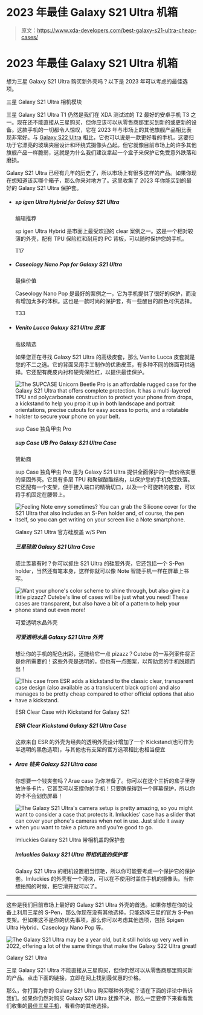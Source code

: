 # 2023 年最佳 Galaxy S21 Ultra 机箱

> 原文：<https://www.xda-developers.com/best-galaxy-s21-ultra-cheap-cases/>

# 2023 年最佳 Galaxy S21 Ultra 机箱

想为三星 Galaxy S21 Ultra 购买新外壳吗？以下是 2023 年可以考虑的最佳选项。

三星 Galaxy S21 Ultra 相机模块

三星 Galaxy S21 Ultra T1 仍然是我们在 XDA 测试过的 T2 最好的安卓手机 T3 之一。现在还不能直接从三星购买，但你应该可以从零售商那里买到新的或更新的设备。这款手机的一切都令人惊叹，它在 2023 年与市场上的其他旗舰产品相比表现非常好。与 [Galaxy S22 Ultra](https://www.xda-developers.com/samsung-galaxy-s22-ultra-review/) 相比，它也可以说是一款更好看的手机，这要归功于它漂亮的玻璃夹层设计和环绕式摄像头凸起。但它就像目前市场上的许多其他旗舰产品一样脆弱，这就是为什么我们建议拿起一个盒子来保护它免受意外跌落和磨损。

Galaxy S21 Ultra 已经有几年的历史了，所以市场上有很多这样的产品。如果你现在想知道该买哪个箱子，那么你来对地方了。这里收集了 2023 年你能买到的最好的 Galaxy S21 Ultra 保护套。

*   ##### sp igen Ultra Hybrid for Galaxy S21 Ultra

    编辑推荐

    sp igen Ultra Hybrid 是市面上最受欢迎的 clear 案例之一。这是一个相对较薄的外壳，配有 TPU 保险杠和耐用的 PC 背板，可以随时保护您的手机。

    T17
*   ##### Caseology Nano Pop for Galaxy S21 Ultra

    最佳价值

    Caseology Nano Pop 是最好的案例之一，它为手机提供了很好的保护，而没有增加太多的体积。这也是一款时尚的保护套，有一些醒目的颜色可供选择。

    T33
*   ##### Venito Lucca Galaxy S21 Ultra 皮套

    高级精选

    如果您正在寻找 Galaxy S21 Ultra 的高级皮套，那么 Venito Lucca 皮套就是您的不二之选。它的背面采用手工制作的优质皮革，有多种不同的饰面可供选择。它还配有麂皮内衬和硬壳保险杠，以提供最佳保护。

*   <picture>![The SUPCASE Unicorn Beetle Pro is an affordable rugged case for the Galaxy S21 Ultra that offers complete protection. It has a multi-layered TPU and polycarbonate construction to protect your phone from drops, a kickstand to help you prop it up in both landscape and portrait orientations, precise cutouts for easy access to ports, and a rotatable holster to secure your phone on your belt.](img/9f4341fef2a22d8c6261aa968acb8ea1.png)</picture>

    sup Case 独角甲虫 Pro

    ##### sup Case UB Pro Galaxy S21 Ultra Case

    赞助商

    sup Case 独角甲虫 Pro 是为 Galaxy S21 Ultra 提供全面保护的一款价格实惠的坚固外壳。它具有多层 TPU 和聚碳酸酯结构，以保护您的手机免受跌落。它还配有一个支架，便于接入端口的精确切口，以及一个可旋转的皮套，可以将手机固定在腰带上。

*   <picture>![Feeling Note envy sometimes? You can grab the Silicone cover for the S21 Ultra that also includes an S-Pen holder and, of course, the pen itself, so you can get writing on your screen like a Note smartphone.](img/74300d1ff35e32efd7ab85e5ce0b8db7.png)</picture>

    Galaxy S21 Ultra 官方硅胶盖 w/S Pen

    ##### 三星硅胶 Galaxy S21 Ultra Case

    感注羡慕有时？你可以抓住 S21 Ultra 的硅胶外壳，它还包括一个 S-Pen holder，当然还有笔本身，这样你就可以像 Note 智能手机一样在屏幕上书写。

*   <picture>![Want your phone's color scheme to shine through, but also give it a little pizazz? Cutebe's line of cases will be just what you need! These cases are transparent, but also have a bit of a pattern to help your phone stand out even more!](img/64f7752449e269fef1cec1aec7f328e7.png)</picture>

    可爱透明水晶外壳

    ##### 可爱透明水晶 Galaxy S21 Ultra 外壳

    想让你的手机的配色出彩，还能给它一点 pizazz？Cutebe 的一系列案件将正是你所需要的！这些外壳是透明的，但也有一点图案，以帮助您的手机脱颖而出！

*   <picture>![This case from ESR adds a kickstand to the classic clear, transparent case design (also available as a translucent black option) and also manages to be pretty cheap compared to other official options that also have a kickstand.](img/95a5a967eac16c85a0975172afc51453.png)</picture>

    ESR Clear Case with Kickstand for Galaxy S21

    ##### ESR Clear Kickstand Galaxy S21 Ultra Case

    这款来自 ESR 的外壳为经典的透明外壳设计增加了一个 Kickstand(也可作为半透明的黑色选项)，与其他也有支架的官方选项相比也相当便宜

*   ##### Arae 钱夹 Galaxy S21 Ultra case

    你想要一个钱夹套吗？Arae case 为你准备了。你可以在这个三折的盒子里存放许多卡片，它甚至可以支撑你的手机！只要确保得到一个屏幕保护，所以你的卡不会划伤屏幕！

*   <picture>![The Galaxy S21 Ultra's camera setup is pretty amazing, so you might want to consider a case that protects it. Imluckies' case has a slider that can cover your phone's cameras when not in use. Just slide it away when you want to take a picture and you're good to go.](img/92a1fd370bd9c88c05950ebb5b7f46bb.png)</picture>

    Imluckies Galaxy S21 Ultra 带相机盖的保护套

    ##### Imluckies Galaxy S21 Ultra 带相机盖的保护套

    Galaxy S21 Ultra 的相机设置相当惊艳，所以你可能要考虑一个保护它的保护套。Imluckies 的外壳有一个滑块，可以在不使用时盖住手机的摄像头。当你想拍照的时候，把它滑开就可以了。

* * *

这些是我们目前市场上最好的 Galaxy S21 Ultra 外壳的首选。如果你想在你的设备上利用三星的 S-Pen，那么你现在没有其他选择，只能选择三星的官方 S-Pen 支架。但如果这不是你的优先事项，那么你可以考虑其他选项，包括 Spigen Ultra Hybrid、Caseology Nano Pop 等。

 <picture>![The Galaxy S21 Ultra may be a year old, but it still holds up very well in 2022, offering a lot of the same things that make the Galaxy S22 Ultra great!](img/9cab2a06cf2c4cb925a491d9f8af64ee.png)</picture> 

Galaxy S21 Ultra

三星 Galaxy S21 Ultra 不能直接从三星购买，但你仍然可以从零售商那里购买新的产品。点击下面的链接，立即在网上找到最优惠的价格。

那么，你打算为你的 Galaxy S21 Ultra 购买哪种外壳呢？请在下面的评论中告诉我们。如果你仍然对购买 Galaxy S21 Ultra 犹豫不决，那么一定要停下来看看我们收集的[最佳三星手机](https://www.xda-developers.com/best-samsung-phones/)，看看你的其他选择。